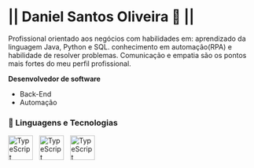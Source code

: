 #                    || Daniel Santos Oliveira 🙂 ||

Profissional orientado aos negócios com habilidades em: aprendizado da linguagem Java, 
Python e SQL. conhecimento em automação(RPA) e habilidade de resolver problemas.
Comunicação e empatia são os pontos mais fortes do meu perfil profissional.

**Desenvolvedor de software**

- Back-End
- Automação

### 🤖 Linguagens e Tecnologias

  <img 
    align="left" 
    alt="TypeScript"
    title="TypeScript" 
    width="50px" 
    style="padding-right: 10px;" 
    src="https://cdn.jsdelivr.net/gh/devicons/devicon@latest/icons/java/java-original-wordmark.svg" 
  />
   <img
     align="left" 
    alt="TypeScript"
    title="TypeScript" 
    width="50px" 
    style="padding-right: 10px;" 
     src="https://cdn.jsdelivr.net/gh/devicons/devicon@latest/icons/python/python-original-wordmark.svg" 
  />
  <img 
    align="left" 
    alt="TypeScript"
    title="TypeScript" 
    width="50px" 
    style="padding-right: 10px;" 
    src="https://cdn.jsdelivr.net/gh/devicons/devicon@latest/icons/postgresql/postgresql-original-wordmark.svg" 
  />
          
          
          

